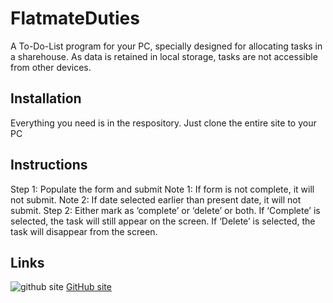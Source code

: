 # FlatmateDuties
A To-Do-List program for your PC, specially designed for allocating tasks in a sharehouse.
As data is retained in local storage, tasks are not accessible from other devices.

## Installation
Everything you need is in the respository. Just clone the entire site to your PC

## Instructions
Step 1: Populate the form and submit
	Note 1: If form is not complete, it will not submit.
	Note 2: If date selected earlier than present date, it will not submit.
Step 2: Either mark as ‘complete’ or ‘delete’ or both.
	If ‘Complete’ is selected, the task will still appear on the screen.
	If ‘Delete’ is selected, the task will disappear from the screen.

## Links
![github site](http://www.google.com.au "FlatmateDuties")
[GitHub site](https://github.com/GGitbrah/JWD-personal-website/)


